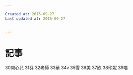 ```yaml
---

Created at: 2015-09-27
Last updated at: 2015-09-27


---
```


# 記事


30開心兒
31芬
32老師
33華
34v
35雪
36美
37欣
38珍妮
39喵

